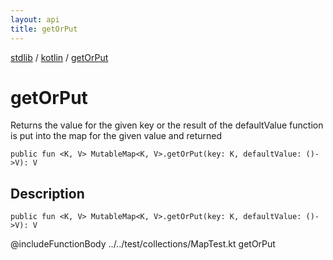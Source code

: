 ```yaml
---
layout: api
title: getOrPut
---
```

[stdlib](../index.md) / [kotlin](index.md) / [getOrPut](getOrPut.md)

# getOrPut
Returns the value for the given key or the result of the defaultValue function is put into the map for the given value and returned
```
public fun <K, V> MutableMap<K, V>.getOrPut(key: K, defaultValue: ()->V): V
```
## Description
```
public fun <K, V> MutableMap<K, V>.getOrPut(key: K, defaultValue: ()->V): V
```
@includeFunctionBody ../../test/collections/MapTest.kt getOrPut

